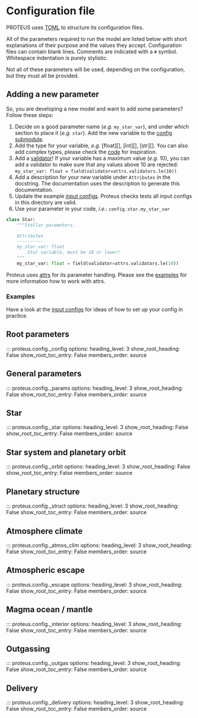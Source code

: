 # Configuration file

PROTEUS uses [TOML](https://toml.io/en/) to structure its configuration files.

All of the parameters required to run the model are
listed below with short explanations of their purpose and the values
they accept. Configuration files can contain blank lines. Comments are
indicated with a `#` symbol. Whitespace indentation is purely stylistic.

Not all of these parameters will be used, depending on the
configuration, but they must all be provided.

## Adding a new parameter

So, you are developing a new model and want to add some parameters?
Follow these steps:

1. Decide on a good parameter name (*e.g.* `my_star_var`), and under which section to place it (*e.g.* `star`).
   Add the new variable to the [config submodule](https://github.com/FormingWorlds/PROTEUS/tree/main/src/proteus/config/_star.py).
2. Add the type for your variable, *e.g.* [float][], [int][], [str][].
   You can also add complex types, please check the [code](https://github.com/FormingWorlds/PROTEUS/tree/main/src/proteus/config) for inspiration.
3. Add a [validator](https://www.attrs.org/en/stable/api.html#module-attrs.validators)!
   If your variable has a maximum value (*e.g.* 10), you can add a validator to make sure
   that any values above 10 are rejected: `my_star_var: float = field(validator=attrs.validators.le(10))`
4. Add a description for your new variable under `Attributes` in the docstring.
   The documentation uses the description to generate this documentation.
5. Update the example [input configs](https://github.com/FormingWorlds/PROTEUS/tree/main/input).
   Proteus checks tests all input configs in this directory are valid.
6. Use your parameter in your code, *i.e.*: `config.star.my_star_var`

```python title="src/proteus/config/_star.py"
class Star:
    """Stellar parameters.

    Attributes
    ----------
    my_star_var: float
        Star variable, must be 10 or lower!
    """
    my_star_var: float = field(validator=attrs.validators.le(10))
```

Proteus uses [attrs](https://www.attrs.org) for its
parameter handling. Please see the [examples](https://www.attrs.org/en/stable/examples.html)
for more information how to work with attrs.

### Examples

Have a look at the [input configs](https://github.com/FormingWorlds/PROTEUS/tree/main/input)
for ideas of how to set up your config in practice.

## Root parameters

::: proteus.config._config
    options:
      heading_level: 3
      show_root_heading: False
      show_root_toc_entry: False
      members_order: source

## General parameters

::: proteus.config._params
    options:
      heading_level: 3
      show_root_heading: False
      show_root_toc_entry: False
      members_order: source

## Star

::: proteus.config._star
    options:
      heading_level: 3
      show_root_heading: False
      show_root_toc_entry: False
      members_order: source

## Star system and planetary orbit

::: proteus.config._orbit
    options:
      heading_level: 3
      show_root_heading: False
      show_root_toc_entry: False
      members_order: source

## Planetary structure

::: proteus.config._struct
    options:
      heading_level: 3
      show_root_heading: False
      show_root_toc_entry: False
      members_order: source

## Atmosphere climate

::: proteus.config._atmos_clim
    options:
      heading_level: 3
      show_root_heading: False
      show_root_toc_entry: False
      members_order: source

## Atmospheric escape

::: proteus.config._escape
    options:
      heading_level: 3
      show_root_heading: False
      show_root_toc_entry: False
      members_order: source

## Magma ocean / mantle

::: proteus.config._interior
    options:
      heading_level: 3
      show_root_heading: False
      show_root_toc_entry: False
      members_order: source

## Outgassing

::: proteus.config._outgas
    options:
      heading_level: 3
      show_root_heading: False
      show_root_toc_entry: False
      members_order: source

## Delivery

::: proteus.config._delivery
    options:
      heading_level: 3
      show_root_heading: False
      show_root_toc_entry: False
      members_order: source
